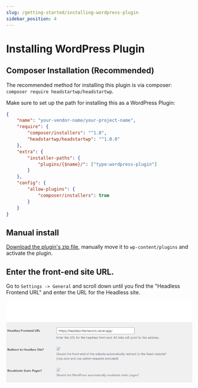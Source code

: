 ```yaml
---
slug: /getting-started/installing-wordpress-plugin
sidebar_position: 4
---
```


# Installing WordPress Plugin

## Composer Installation (Recommended)

The recommended method for installing this plugin is via composer: `composer require headstartwp/headstartwp`.

Make sure to set up the path for installing this as a WordPress Plugin:

```json
{
	"name": "your-vendor-name/your-project-name",
	"require": {
		"composer/installers": "^1.0",
		"headstartwp/headstartwp": "^1.0.0"
	},
	"extra": {
		"installer-paths": {
			"plugins/{$name}/": ["type:wordpress-plugin"]
		}
	},
	"config": {
		"allow-plugins": {
			"composer/installers": true
		}
	}
}
```

## Manual install

[Download the plugin's zip file](https://github.com/10up/headstartwp-plugin/archive/refs/heads/trunk.zip), manually move it to `wp-content/plugins` and activate the plugin.

## Enter the front-end site URL.

Go to `Settings -> General` and scroll down until you find the "Headless Frontend URL" and enter the URL for the Headless site.

![Plugin settings](../../static/img/documentation/getting-started/plugin-settings.png)
